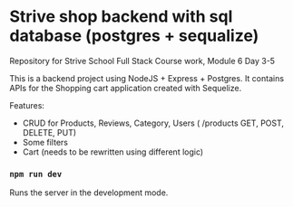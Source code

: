 # Strive shop backend with sql database (postgres + sequalize)
Repository for Strive School Full Stack Course work, Module 6 Day 3-5

This is a backend project using NodeJS + Express + Postgres.
It contains APIs for the Shopping cart application created with Sequelize.

Features:
- CRUD for Products, Reviews, Category, Users ( /products GET, POST, DELETE, PUT)
- Some filters 
- Cart (needs to be rewritten using different logic)

### `npm run dev`
Runs the server in the development mode.

